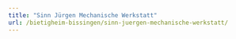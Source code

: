 ```yaml
---
title: "Sinn Jürgen Mechanische Werkstatt"
url: /bietigheim-bissingen/sinn-juergen-mechanische-werkstatt/
---
```

